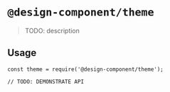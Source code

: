 # `@design-component/theme`

> TODO: description

## Usage

```
const theme = require('@design-component/theme');

// TODO: DEMONSTRATE API
```
